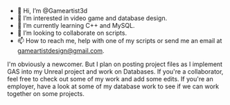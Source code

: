 - 👋 Hi, I’m @Gameartist3d
- 👀 I’m interested in video game and database design.
- 🌱 I’m currently learning C++ and MySQL.
- 💞️ I’m looking to collaborate on scripts.
- 📫 How to reach me, help with one of my scripts or send me an email at gameartistdesign@gmail.com.

I'm obviously a newcomer. But I plan on posting project files as I implement GAS into my Unreal project and work on Databases. If you're a collaborator, feel free
to check out some of my work and add some edits. If you're an employer, have a look at some of my database work to see if we can work together on some projects.
